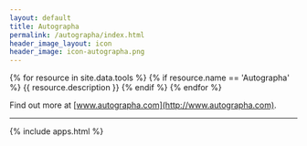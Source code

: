 ```yaml
---
layout: default
title: Autographa
permalink: /autographa/index.html
header_image_layout: icon
header_image: icon-autographa.png
---
```


{% for resource in site.data.tools %}
 {% if resource.name == 'Autographa' %}
  {{ resource.description }}
 {% endif %}
{% endfor %}

Find out more at [www.autographa.com](http://www.autographa.com).

* * * * *

{% include apps.html %}
